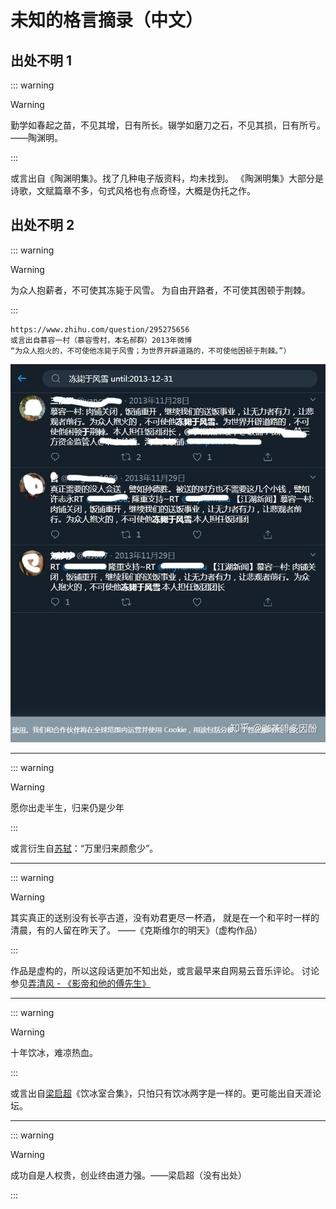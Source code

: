 # 未知的格言摘录（中文）

## 出处不明 1

::: warning

> [!warning]
>
> 勤学如春起之苗，不见其增，日有所长。辍学如磨刀之石，不见其损，日有所亏。——陶渊明。

:::

或言出自《陶渊明集》。找了几种电子版资料，均未找到。
《陶渊明集》大部分是诗歌，文赋篇章不多，句式风格也有点奇怪，大概是伪托之作。

## 出处不明 2

::: warning

> [!warning]
>
> 为众人抱薪者，不可使其冻毙于风雪。
> 为自由开路者，不可使其困顿于荆棘。

:::

```
https://www.zhihu.com/question/295275656
或言出自慕容一村（慕容雪村，本名郝群）2013年微博
“为众人抱火的，不可使他冻毙于风雪；为世界开辟道路的，不可使他困顿于荆棘。”）
```

![](../assets/zhihu_murongxuecun.jpg)

---

::: warning

> [!warning]
>
> 愿你出走半生，归来仍是少年

:::

或言衍生自[苏轼](../wiki/苏轼.md)：“万里归来颜愈少”。

---

::: warning

> [!warning]
>
> 其实真正的送别没有长亭古道，没有劝君更尽一杯酒，
> 就是在一个和平时一样的清晨，有的人留在昨天了。
> ——《克斯维尔的明天》（虚构作品）

:::

作品是虚构的，所以这段话更加不知出处，或言最早来自网易云音乐评论。
讨论参见[弄清风 - 《影帝和他的傅先生》](../wiki/弄清风.md)

---

::: warning

> [!warning]
>
> 十年饮冰，难凉热血。

:::

或言出自[梁启超](../wiki/梁启超.md)《饮冰室合集》，只怕只有饮冰两字是一样的。更可能出自天涯论坛。

---

::: warning

> [!warning]
>
> 成功自是人权贵，创业终由道力强。——梁启超（没有出处）

:::